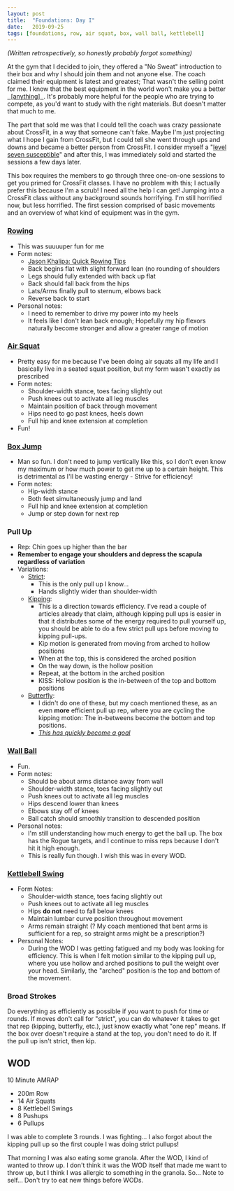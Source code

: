 ```yaml
---
layout: post
title:  "Foundations: Day I"
date:   2019-09-25
tags: [foundations, row, air squat, box, wall ball, kettlebell]
---
```


*(Written retrospectively, so honestly probably forgot something)*



At the gym that I decided to join, they offered a "No Sweat" introduction to
their box and why I should join them and not anyone else. The coach claimed
their equipment is latest and greatest; That wasn't the selling point for me. I
know that the best equipment in the world won't make you a better
<u>&nbsp;&nbsp;[anything]&nbsp;&nbsp;</u>. It's probably more helpful for the
people who are trying to compete, as you'd want to study with the right
materials. But doesn't matter that much to me.

The part that sold me was that I could tell the coach was crazy passionate
about CrossFit, in a way that someone can't fake. Maybe I'm just projecting
what I hope I gain from CrossFit, but I could tell she went through ups and
downs and became a better person from CrossFit. I consider myself a "[level
seven
susceptible](https://birthmoviesdeath.com/2015/04/22/community-review-6.07-advanced-safety-features)"
and after this, I was immediately sold and started the sessions a few days
later.

This box requires the members to go through three one-on-one sessions to get
you primed for CrossFit classes. I have no problem with this; I actually prefer
this because I'm a scrub! I need all the help I can get! Jumping into a
CrossFit class without any background sounds horrifying. I'm still horrified
now, but less horrified. The first session comprised of basic movements and an
overview of what kind of equipment was in the gym.

### [Rowing](https://www.youtube.com/watch?v=fxfhQMbATCw)

- This was suuuuper fun for me
- Form notes:
    - [Jason Khalipa: Quick Rowing Tips](https://www.youtube.com/watch?v=UlWUPkXrq24)
    - Back begins flat with slight forward lean (no rounding of shoulders
    - Legs should fully extended with back up flat
    - Back should fall back from the hips
    - Lats/Arms finally pull to sternum, elbows back
    - Reverse back to start
- Personal notes:
    - I need to remember to drive my power into my heels
    - It feels like I don't lean back enough; Hopefully my hip flexors
      naturally become stronger and allow a greater range of motion

### [Air Squat](https://www.youtube.com/watch?v=rMvwVtlqjTE)

- Pretty easy for me because I've been doing air squats all my life and I
  basically live in a seated squat position, but my form wasn't exactly as
  prescribed
- Form notes:
    - Shoulder-width stance, toes facing slightly out
    - Push knees out to activate all leg muscles
    - Maintain position of back through movement
    - Hips need to go past knees, heels down
    - Full hip and knee extension at completion
- Fun!

### [Box Jump](https://www.youtube.com/watch?v=52r_Ul5k03g)

- Man so fun. I don't need to jump vertically like this, so I don't even know
  my maximum or how much power to get me up to a certain height. This is
  detrimental as I'll be wasting energy - Strive for efficiency!
- Form notes:
    - Hip-width stance
    - Both feet simultaneously jump and land
    - Full hip and knee extension at completion
    - Jump or step down for next rep

### Pull Up

- Rep: Chin goes up higher than the bar
- **Remember to engage your shoulders and depress the scapula regardless of
  variation**
- Variations:
    - [Strict](https://www.youtube.com/watch?v=HRV5YKKaeVw):
        - This is the only pull up I know...
        - Hands slightly wider than shoulder-width
    - [Kipping](https://www.youtube.com/watch?v=lzRo-4pq_AY):
        - This is a direction towards efficiency. I've read a couple of
          articles already that claim, although kipping pull ups is easier in
          that it distributes some of the energy required to pull yourself up,
          you should be able to do a few strict pull ups before moving to
          kipping pull-ups.
        - Kip motion is generated from moving from arched to hollow positions
        - When at the top, this is considered the arched position
        - On the way down, is the hollow position
        - Repeat, at the bottom in the arched position
        - KISS: Hollow position is the in-between of the top and bottom
          positions
    - [Butterfly](https://www.youtube.com/watch?v=OenVG15QMj8):
        - I didn't do one of these, but my coach mentioned these, as an even
          **more** efficient pull up rep, where you are cycling the kipping
          motion: The in-betweens become the bottom and top positions.
        - [_This has quickly become a goal_](/personal_goals/)

### [Wall Ball](https://www.youtube.com/watch?v=fpUD0mcFp_0)

- Fun.
- Form notes:
    - Should be about arms distance away from wall
    - Shoulder-width stance, toes facing slightly out
    - Push knees out to activate all leg muscles
    - Hips descend lower than knees
    - Elbows stay off of knees
    - Ball catch should smoothly transition to descended position
- Personal notes:
    - I'm still understanding how much energy to get the ball up. The box has
      the Rogue targets, and I continue to miss reps because I don't hit it
      high enough.
    - This is really fun though. I wish this was in every WOD.

### [Kettlebell Swing](https://www.youtube.com/watch?v=vdezTMulJ-k)

- Form Notes:
    - Shoulder-width stance, toes facing slightly out
    - Push knees out to activate all leg muscles
    - Hips **do not** need to fall below knees
    - Maintain lumbar curve position throughout movement
    - Arms remain straight (? My coach mentioned that bent arms is sufficient
      for a rep, so straight arms might be a prescription?)
- Personal Notes:
    - During the WOD I was getting fatigued and my body was looking for
      efficiency. This is when I felt motion similar to the kipping pull up,
      where you use hollow and arched positions to pull the weight over your
      head. Similarly, the "arched" position is the top and bottom of the
      movement.

### Broad Strokes

Do everything as efficiently as possible if you want to push for time or
rounds.  If moves don't call for "strict", you can do whatever it takes to get
that rep (kipping, butterfly, etc.), just know exactly what "one rep" means. If
the box over doesn't require a stand at the top, you don't need to do it. If
the pull up isn't strict, then kip.

## WOD

10 Minute AMRAP
- 200m Row
- 14 Air Squats
- 8 Kettlebell Swings
- 8 Pushups
- 6 Pullups

I was able to complete 3 rounds. I was fighting... I also forgot about the
kipping pull up so the first couple I was doing strict pullups!

That morning I was also eating some granola. After the WOD, I kind of wanted to
throw up. I don't think it was the WOD itself that made me want to throw up,
but I think I was allergic to something in the granola. So... Note to self...
Don't try to eat new things before WODs.

